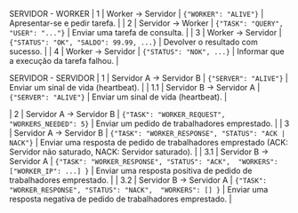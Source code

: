 SERVIDOR - WORKER
| 1 | Worker → Servidor | `{"WORKER": "ALIVE"}` | Apresentar-se e pedir tarefa. |
| 2 | Servidor → Worker | `{"TASK": "QUERY", "USER": "..."}` | Enviar uma tarefa de consulta. |
| 3 | Worker → Servidor | `{"STATUS": "OK", "SALDO": 99.99, ...}` | Devolver o resultado com sucesso. |
| 4 | Worker → Servidor | `{"STATUS": "NOK", ...}` | Informar que a execução da tarefa falhou. |


SERVIDOR - SERVIDOR
| 1 | Servidor A → Servidor B | `{"SERVER": "ALIVE"}` | Enviar um sinal de vida (heartbeat). |
| 1.1 | Servidor B → Servidor A | `{"SERVER": "ALIVE"}` | Enviar um sinal de vida (heartbeat). |

| 2 | Servidor A → Servidor B | `{"TASK": "WORKER_REQUEST", "WORKERS_NEEDED": 5}` | Enviar um pedido de trabalhadores emprestado. |
| 3 | Servidor A → Servidor B | `{"TASK": "WORKER_RESPONSE", "STATUS": "ACK | NACK"}` | Enviar uma resposta de pedido de trabalhadores emprestado (ACK: Servidor não saturado, NACK: Servidor saturado). |
| 3.1 | Servidor B → Servidor A | `{"TASK": "WORKER_RESPONSE", "STATUS": "ACK",  "WORKERS": ["WORKER_IP": ...] }` | Enviar uma resposta positiva de pedido de trabalhadores emprestado. |
| 3.2 | Servidor B → Servidor A | `{"TASK": "WORKER_RESPONSE", "STATUS": "NACK",  "WORKERS": [] }` | Enviar uma resposta negativa de pedido de trabalhadores emprestado. |